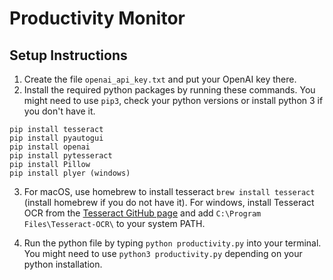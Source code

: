 # Productivity Monitor

## Setup Instructions

1. Create the file `openai_api_key.txt` and put your OpenAI key there.
2. Install the required python packages by running these commands. You might need to use `pip3`, check your python versions or install python 3 if you don't have it.
```
pip install tesseract
pip install pyautogui
pip install openai
pip install pytesseract
pip install Pillow
pip install plyer (windows)
```
3. For macOS, use homebrew to install tesseract `brew install tesseract` (install homebrew if you do not have it). For windows, install Tesseract OCR from the [Tesseract GitHub page](https://github.com/UB-Mannheim/tesseract/wiki) and add `C:\Program Files\Tesseract-OCR\` to your system PATH.

4. Run the python file by typing `python productivity.py` into your terminal. You might need to use `python3 productivity.py` depending on your python installation.

